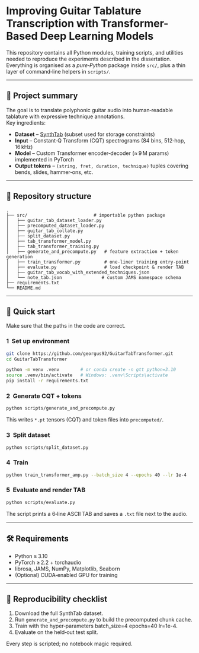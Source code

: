 # Improving Guitar Tablature Transcription with Transformer-Based Deep Learning Models

This repository contains all Python modules, training scripts, and utilities needed to reproduce the experiments described in the dissertation. Everything is organised as a *pure‑Python* package inside `src/`, plus a thin layer of command‑line helpers in `scripts/`.

---

## 📝 Project summary

The goal is to translate polyphonic guitar audio into human‑readable tablature with expressive technique annotations.  
Key ingredients:

* **Dataset** – [SynthTab](https://github.com/yongyizang/SynthTab) (subset used for storage constraints)  
* **Input** – Constant‑Q Transform (CQT) spectrograms (84 bins, 512‑hop, 16 kHz)  
* **Model** – Custom Transformer encoder‑decoder (≈ 9 M params) implemented in PyTorch  
* **Output tokens** – `(string, fret, duration, technique)` tuples covering bends, slides, hammer‑ons, etc.  

---

## 📁 Repository structure

```
.
├── src/                         # importable python package
│   ├── guitar_tab_dataset_loader.py
│   ├── precomputed_dataset_loader.py
│   ├── guitar_tab_collate.py
│   ├── split_dataset.py
│   ├── tab_transformer_model.py
│   ├── tab_transformer_training.py
│   ├── generate_and_precompute.py   # feature extraction + token generation
│   ├── train_transformer.py         # one‑liner training entry‑point
│   ├── evaluate.py                  # load checkpoint & render TAB
│   ├── guitar_tab_vocab_with_extended_techniques.json
│   └── note_tab.json               # custom JAMS namespace schema
├── requirements.txt
└── README.md
```
---

## 🚀 Quick start

Make sure that the paths in the code are correct.

### 1  Set up environment

```bash
git clone https://github.com/georgus92/GuitarTabTransformer.git
cd GuitarTabTransformer

python -m venv .venv        # or conda create ‑n gtt python=3.10
source .venv/bin/activate   # Windows: .venv\Scripts\activate
pip install -r requirements.txt
```

### 2  Generate CQT + tokens

```bash
python scripts/generate_and_precompute.py
```

This writes `*.pt` tensors (CQT) and token files into `precomputed/`.

### 3  Split dataset

```bash
python scripts/split_dataset.py
```

### 4  Train

```bash
python train_transformer_amp.py --batch_size 4 --epochs 40 --lr 1e-4
```

### 5  Evaluate and render TAB

```bash
python scripts/evaluate.py
```

The script prints a 6‑line ASCII TAB and saves a `.txt` file next to the audio.

---

## 🛠 Requirements

* Python ≥ 3.10  
* PyTorch ≥ 2.2 + torchaudio  
* librosa, JAMS, NumPy, Matplotlib, Seaborn  
* (Optional) CUDA‑enabled GPU for training

---

## 🔬 Reproducibility checklist

1. Download the full SynthTab dataset.  
2. Run `generate_and_precompute.py` to build the precomputed chunk cache.  
3. Train with the hyper‑parameters batch_size=4 epochs=40 lr=1e-4.  
4. Evaluate on the held‑out test split.  

Every step is scripted; no notebook magic required.

